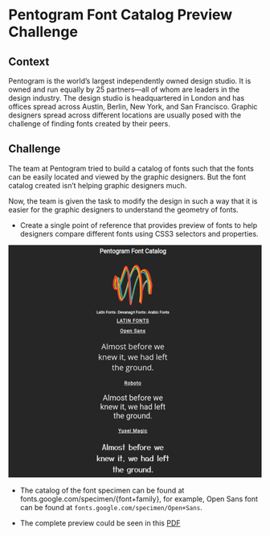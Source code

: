 # Pentogram Font Catalog Preview Challenge

## Context

Pentogram is the world’s largest independently owned design studio. It is owned and run equally by 25 partners—all of whom are leaders in the design industry. The design studio is headquartered in London and has offices spread across Austin, Berlin, New York, and San Francisco. Graphic designers spread across different locations are usually posed with the challenge of finding fonts created by their peers. 

## Challenge

The team at Pentogram tried to build a catalog of fonts such that the fonts can be easily located and viewed by the graphic designers. But the font catalog created isn’t helping graphic designers much. ​

Now, the team is given the task to modify the design in such a way that it is easier for the graphic designers to understand the geometry of fonts.​

- Create a single point of reference that provides preview of fonts to help designers compare different fonts using CSS3 selectors and properties.

​![](./Pentogram-Font-Catalog.png)

- The catalog of the font specimen can be found at fonts.google.com/specimen/{font+family}, for example, Open Sans font can be found at `fonts.google.com/specimen/Open+Sans`.

- The complete preview could be seen in this [PDF](./Pentogram-Font-Catalog-Preview.pdf)